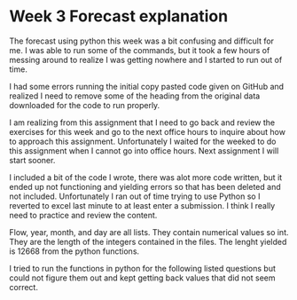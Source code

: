 # Week 3 Forecast explanation
The forecast using python this week was a bit confusing and difficult for me. I was able to run some of the commands, but it took a few hours of messing around to realize I was getting nowhere and I started to run out of time. 

I had some errors running the initial copy pasted code given on GitHub and realized I need to remove some of the heading from the original data downloaded for the code to run properly. 

I am realizing from this assignment that I need to go back and review the exercises for this week and go to the next office hours to inquire about how to approach this assignment. 
Unfortunately I waited for the weeked to do this assignment when I cannot go into office hours. Next assignment I will start sooner. 

I included a bit of the code I wrote, there was alot more code written, but it ended up not functioning and yielding errors so that has been deleted and not included. Unfortunately I ran out of time trying to use Python so I reverted to excel last minute to at least enter a submission. I think I really need to practice and review the content. 

Flow, year, month, and day are all lists. They contain numerical values so int. They are the length of the integers contained in the files. The lenght yielded is 12668 from the python functions. 

I tried to run the functions in python for the following listed questions but could not figure them out and kept getting back values that did not seem correct. 
